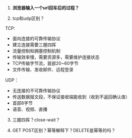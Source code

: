 1. **浏览器输入一个url回车后的过程？**

2. tcp和udp区别？

TCP:
- 面向连接的可靠传输协议
- 建立连接需要三握四挥
- 流量控制和拥塞控制机制
- 传输效率慢，需要资源多，需要维护连接状态
- TCP传输字节流，首部20~60字节
- 文件传输、发收邮件、远程登录

UDP：
- 无连接的不可靠传输协议
- 传送数据报文段，不保证接收端能收到（收到不返回确认值）
- 首部8字节
- 语音、视频、直播

3. 三握四挥？close-wait？

4. GET POST区别？幂等解释下？DELETE是幂等的吗？

